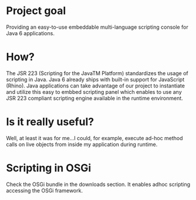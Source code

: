 # Project goal #
Providing an easy-to-use embeddable multi-language scripting console for Java 6 applications.
# How? #
The JSR 223 (Scripting for the JavaTM Platform) standardizes the usage of scripting in Java.
Java 6 already ships with built-in support for JavaScript (Rhino).
Java applications can take advantage of our project to instantiate and utilize this easy to embbed scripting panel which enables to use any JSR 223 compliant scripting engine available in the runtime environment.
# Is it really useful? #
Well, at least it was for me...I could, for example, execute ad-hoc method calls on live objects from inside my application during runtime.
# Scripting in OSGi #
Check the OSGi bundle in the downloads section. It enables adhoc scripting accessing the OSGi framework.